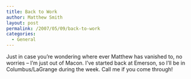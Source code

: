 ```yaml
---
title: Back to Work
author: Matthew Smith
layout: post
permalink: /2007/05/09/back-to-work
categories:
  - General
---
```

Just in case you&#8217;re wondering where ever Matthew has vanished to, no worries &#8211; I&#8217;m just out of Macon. I&#8217;ve started back at Emerson, so I&#8217;ll be in Columbus/LaGrange during the week. Call me if you come through!